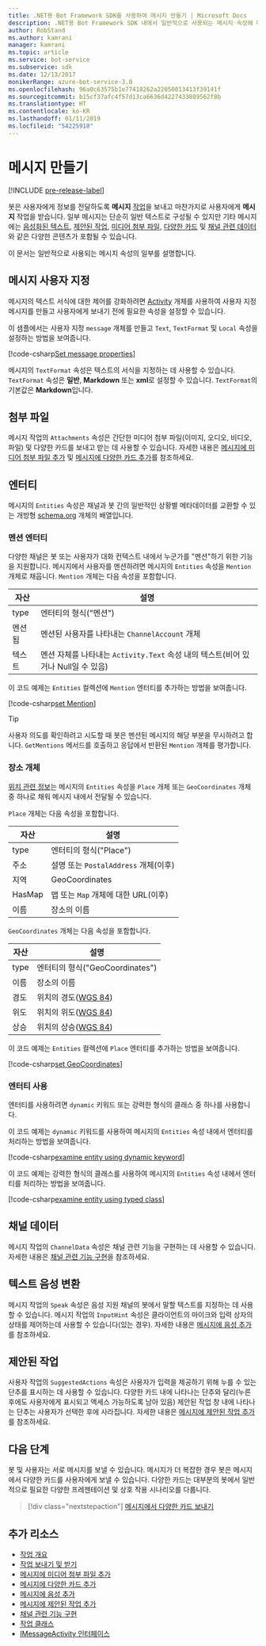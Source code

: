 ```yaml
---
title: .NET용 Bot Framework SDK를 사용하여 메시지 만들기 | Microsoft Docs
description: .NET용 Bot Framework SDK 내에서 일반적으로 사용되는 메시지 속성에 대해 알아봅니다.
author: RobStand
ms.author: kamrani
manager: kamrani
ms.topic: article
ms.service: bot-service
ms.subservice: sdk
ms.date: 12/13/2017
monikerRange: azure-bot-service-3.0
ms.openlocfilehash: 96a0c63575b1e77418262a22050013413f39141f
ms.sourcegitcommit: b15cf37afc4f57d13ca6636d4227433809562f8b
ms.translationtype: HT
ms.contentlocale: ko-KR
ms.lasthandoff: 01/11/2019
ms.locfileid: "54225918"
---
```

# <a name="create-messages"></a>메시지 만들기

[!INCLUDE [pre-release-label](../includes/pre-release-label-v3.md)]

봇은 사용자에게 정보를 전달하도록 **메시지** [작업](bot-builder-dotnet-activities.md)을 보내고 마찬가지로 사용자에게 **메시지** 작업을 받습니다. 일부 메시지는 단순히 일반 텍스트로 구성될 수 있지만 기타 메시지에는 [음성화된 텍스트](bot-builder-dotnet-text-to-speech.md), [제안된 작업](bot-builder-dotnet-add-suggested-actions.md), [미디어 첨부 파일](bot-builder-dotnet-add-media-attachments.md), [다양한 카드](bot-builder-dotnet-add-rich-card-attachments.md) 및 [채널 관련 데이터](bot-builder-dotnet-channeldata.md)와 같은 다양한 콘텐츠가 포함될 수 있습니다. 

이 문서는 일반적으로 사용되는 메시지 속성의 일부를 설명합니다.

## <a name="customizing-a-message"></a>메시지 사용자 지정

메시지의 텍스트 서식에 대한 제어를 강화하려면 [Activity](https://docs.botframework.com/en-us/csharp/builder/sdkreference/dc/d2f/class_microsoft_1_1_bot_1_1_connector_1_1_activity.html) 개체를 사용하여 사용자 지정 메시지를 만들고 사용자에게 보내기 전에 필요한 속성을 설정할 수 있습니다.

이 샘플에서는 사용자 지정 `message` 개체를 만들고 `Text`, `TextFormat` 및 `Local` 속성을 설정하는 방법을 보여줍니다.

[!code-csharp[Set message properties](../includes/code/dotnet-create-messages.cs#setBasicProperties)]

메시지의 `TextFormat` 속성은 텍스트의 서식을 지정하는 데 사용할 수 있습니다. `TextFormat` 속성은 **일반**, **Markdown** 또는 **xml**로 설정할 수 있습니다. `TextFormat`의 기본값은 **Markdown**입니다. 

## <a name="attachments"></a>첨부 파일

메시지 작업의 `Attachments` 속성은 간단한 미디어 첨부 파일(이미지, 오디오, 비디오, 파일) 및 다양한 카드를 보내고 받는 데 사용할 수 있습니다. 자세한 내용은 [메시지에 미디어 첨부 파일 추가](bot-builder-dotnet-add-media-attachments.md) 및 [메시지에 다양한 카드 추가](bot-builder-dotnet-add-rich-card-attachments.md)를 참조하세요.

## <a name="entities"></a>엔터티

메시지의 `Entities` 속성은 채널과 봇 간의 일반적인 상황별 메타데이터를 교환할 수 있는 개방형 <a href="http://schema.org/" target="_blank">schema.org</a> 개체의 배열입니다.

### <a name="mention-entities"></a>멘션 엔터티

다양한 채널은 봇 또는 사용자가 대화 컨텍스트 내에서 누군가를 "멘션"하기 위한 기능을 지원합니다. 메시지에서 사용자를 멘션하려면 메시지의 `Entities` 속성을 `Mention` 개체로 채웁니다. `Mention` 개체는 다음 속성을 포함합니다. 

| 자산 | 설명 | 
|----|----|
| type | 엔터티의 형식("멘션") | 
| 멘션됨 | 멘션된 사용자를 나타내는 `ChannelAccount` 개체 | 
| 텍스트 | 멘션 자체를 나타내는 `Activity.Text` 속성 내의 텍스트(비어 있거나 Null일 수 있음) |

이 코드 예제는 `Entities` 컬렉션에 `Mention` 엔터티를 추가하는 방법을 보여줍니다.

[!code-csharp[set Mention](../includes/code/dotnet-create-messages.cs#setMention)]

> [!TIP]
> 사용자 의도를 확인하려고 시도할 때 봇은 멘션된 메시지의 해당 부분을 무시하려고 합니다. `GetMentions` 메서드를 호출하고 응답에서 반환된 `Mention` 개체를 평가합니다.

### <a name="place-objects"></a>장소 개체

<a href="https://schema.org/Place" target="_blank">위치 관련 정보</a>는 메시지의 `Entities` 속성을 `Place` 개체 또는 `GeoCoordinates` 개체 중 하나로 채워 메시지 내에서 전달될 수 있습니다. 

`Place` 개체는 다음 속성을 포함합니다.

| 자산 | 설명 | 
|----|----|
| type | 엔터티의 형식("Place") |
| 주소 | 설명 또는 `PostalAddress` 개체(이후) | 
| 지역 | GeoCoordinates | 
| HasMap | 맵 또는 `Map` 개체에 대한 URL(이후) |
| 이름 | 장소의 이름 |

`GeoCoordinates` 개체는 다음 속성을 포함합니다.

| 자산 | 설명 | 
|----|----|
| type | 엔터티의 형식("GeoCoordinates") |
| 이름 | 장소의 이름 |
| 경도 | 위치의 경도(<a href="https://en.wikipedia.org/wiki/World_Geodetic_System" target="_blank">WGS 84</a>) | 
| 위도 | 위치의 위도(<a href="https://en.wikipedia.org/wiki/World_Geodetic_System" target="_blank">WGS 84</a>) | 
| 상승 | 위치의 상승(<a href="https://en.wikipedia.org/wiki/World_Geodetic_System" target="_blank">WGS 84</a>) | 

이 코드 예제는 `Entities` 컬렉션에 `Place` 엔터티를 추가하는 방법을 보여줍니다.

[!code-csharp[set GeoCoordinates](../includes/code/dotnet-create-messages.cs#setGeoCoord)]

### <a name="consume-entities"></a>엔터티 사용

엔터티를 사용하려면 `dynamic` 키워드 또는 강력한 형식의 클래스 중 하나를 사용합니다.

이 코드 예제는 `dynamic` 키워드를 사용하여 메시지의 `Entities` 속성 내에서 엔터티를 처리하는 방법을 보여줍니다.

[!code-csharp[examine entity using dynamic keyword](../includes/code/dotnet-create-messages.cs#examineEntity1)]

이 코드 예제는 강력한 형식의 클래스를 사용하여 메시지의 `Entities` 속성 내에서 엔터티를 처리하는 방법을 보여줍니다.

[!code-csharp[examine entity using typed class](../includes/code/dotnet-create-messages.cs#examineEntity2)]

## <a name="channel-data"></a>채널 데이터

메시지 작업의 `ChannelData` 속성은 채널 관련 기능을 구현하는 데 사용할 수 있습니다. 자세한 내용은 [채널 관련 기능 구현](bot-builder-dotnet-channeldata.md)을 참조하세요.

## <a name="text-to-speech"></a>텍스트 음성 변환

메시지 작업의 `Speak` 속성은 음성 지원 채널의 봇에서 말할 텍스트를 지정하는 데 사용할 수 있습니다. 메시지 작업의 `InputHint` 속성은 클라이언트의 마이크와 입력 상자의 상태를 제어하는데 사용할 수 있습니다(있는 경우). 자세한 내용은 [메시지에 음성 추가](bot-builder-dotnet-text-to-speech.md)를 참조하세요.

## <a name="suggested-actions"></a>제안된 작업

사용자 작업의 `SuggestedActions` 속성은 사용자가 입력을 제공하기 위해 누를 수 있는 단추를 표시하는 데 사용할 수 있습니다. 다양한 카드 내에 나타나는 단추와 달리(누른 후에도 사용자에게 표시되고 액세스 가능하도록 남아 있음) 제안된 작업 창 내에 나타나는 단추는 사용자가 선택한 후에 사라집니다. 자세한 내용은 [메시지에 제안된 작업 추가](bot-builder-dotnet-add-suggested-actions.md)를 참조하세요.

## <a name="next-steps"></a>다음 단계

봇 및 사용자는 서로 메시지를 보낼 수 있습니다. 메시지가 더 복잡한 경우 봇은 메시지에서 다양한 카드를 사용자에게 보낼 수 있습니다. 다양한 카드는 대부분의 봇에서 일반적으로 필요한 다양한 프레젠테이션 및 상호 작용 시나리오를 다룹니다.

> [!div class="nextstepaction"]
> [메시지에서 다양한 카드 보내기](bot-builder-dotnet-add-rich-card-attachments.md)

## <a name="additional-resources"></a>추가 리소스

- [작업 개요](bot-builder-dotnet-activities.md)
- [작업 보내기 및 받기](bot-builder-dotnet-connector.md)
- [메시지에 미디어 첨부 파일 추가](bot-builder-dotnet-add-media-attachments.md)
- [메시지에 다양한 카드 추가](bot-builder-dotnet-add-rich-card-attachments.md)
- [메시지에 음성 추가](bot-builder-dotnet-text-to-speech.md)
- [메시지에 제안된 작업 추가](bot-builder-dotnet-add-suggested-actions.md)
- [채널 관련 기능 구현](bot-builder-dotnet-channeldata.md)
- <a href="https://docs.botframework.com/en-us/csharp/builder/sdkreference/dc/d2f/class_microsoft_1_1_bot_1_1_connector_1_1_activity.html" target="_blank">작업 클래스</a>
- <a href="/dotnet/api/microsoft.bot.connector.imessageactivity" target="_blank">IMessageActivity 인터페이스</a>

